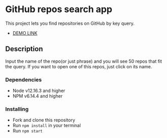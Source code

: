 # GitHub repos search app

This project lets you find repositories on GitHub by key query.
- [DEMO LINK](https://Moroz-Dmytro.github.io/React_test-task_search-repos/)

## Description

Input the name of the repo(or just phrase) and you will see 50 repos that fit the query.
If you want to open one of this repos, just click on its name.

### Dependencies
* Node v12.16.3 and higher
* NPM v6.14.4 and higher


### Installing
* Fork and clone this repository
* Run `npm install` in your terminal
* Run `npm start`
